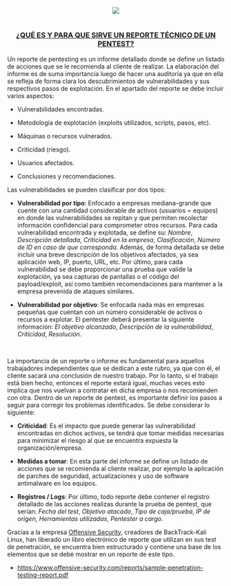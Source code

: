 <p align="center">
  <a href="https://github.com/DenverCoder1/readme-typing-svg"><img src="https://readme-typing-svg.herokuapp.com?font=Fira+Code&pause=1000&color=008FFF&width=550&lines=Generar+reportes+de+Nmap+con+nmap-bootstrap"></a>
</p>

<h1 align="center"></h1>

<h3 align="center"><ins>¿QUÉ ES Y PARA QUE SIRVE UN REPORTE TÉCNICO DE UN PENTEST?</ins></h3>

Un reporte de pentesting es un informe detallado donde se define un listado de acciones que se le recomienda al cliente de realizar. La elaboración del informe es de suma importancia luego de hacer una auditoría ya que en ella se refleja de forma clara los descubrimientos de vulnerabilidades y sus respectivos pasos de explotación. En el apartado del reporte se debe incluir varios aspectos: 

- Vulnerabilidades encontradas.

- Metodología de explotación (exploits utilizados, scripts, pasos, etc).

- Máquinas o recursos vulnerados.

- Criticidad (riesgo).

- Usuarios afectados.

- Conclusiones y recomendaciones.


Las vulnerabilidades se pueden clasificar por dos tipos:

- **Vulnerabilidad por tipo**: Enfocado a empresas mediana-grande que cuente con una cantidad considerable de activos (usuarios = equipos) en donde las vulnerabilidades se repitan y que permiten recolectar información confidencial para comprometer otros recursos. Para cada vulnerabilidad encontrada y explotada, se define su: _Nombre_, _Descripción detallada_, _Criticidad en la empresa_, _Clasificación_, _Número de ID en caso de que corresponda_. Además, de forma detallada se debe incluir una breve descripción de los objetivos afectados, ya sea aplicación web, IP, puerto, URL, etc. Por último, para cada vulnerabilidad se debe proporcionar una prueba que valide la explotación, ya sea capturas de pantallas o el código del payload/exploit, así como también recomendaciones para mantener a la empresa prevenida de ataques similares.

- **Vulnerabilidad por objetivo**: Se enfocada nada más en empresas pequeñas que cuentan con un número considerable de activos o recursos a explotar. El pentester deberá presentar la siguiente información: _El objetivo alcanzado_, _Descripción de la vulnerabilidad_, _Criticidad_, _Resolución_.

</br>

La importancia de un reporte o informe es fundamental para aquellos trabajadores independientes que se dedican a este rubro, ya que con él, el cliente sacará una conclusión de nuestro trabajo. Por lo tanto, si el trabajo está bien hecho, entonces el reporte estará igual, muchas veces esto implica que nos vuelvan a contratar en dicha empresa o nos recomienden con otra. Dentro de un reporte de pentest, es importante definir los pasos a seguir para corregir los problemas identificados. Se debe considerar lo siguiente:

- **Criticidad**: Es el impacto que puede generar las vulnerabilidad encontradas en dichos activos, se tendrá que tomar medidas necesarias para minimizar el riesgo al que se encuentra expuesta la organización/empresa.

- **Medidas a tomar**: En esta parte del informe se define un listado de acciones que se recomienda al cliente realizar, por ejemplo la aplicación de parches de seguridad, actualizaciones y uso de software antimalware en los equipos.

- **Registros / Logs**: Por último, todo reporte debe contener el registro detallado de las acciones realizas durante la prueba de pentest, que serían: _Fecha del test_, _Objetivo atacado_, _Tipo de caja/prueba_, _IP de origen_, _Herramientas utilizadas_, _Pentester a cargo_.

Gracias a la empresa <a href="https://www.offensive-security.com/">Offensive Security</a>, creadores de BackTrack-Kali Linux, han liberado un libro electrónico de reporte que utilizan en sus test de penetración, se encuentra bien estructurado y contiene una base de los elementos que se debe mostrar en un reporte de este tipo.

- https://www.offensive-security.com/reports/sample-penetration-testing-report.pdf

<h1 align="center"></h1>

</br>
